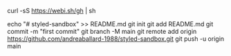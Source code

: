 curl -sS https://webi.sh/gh | sh	

echo "# styled-sandbox" >> README.md
git init
git add README.md
git commit -m "first commit"
git branch -M main
git remote add origin https://github.com/andreaballard-1988/styled-sandbox.git
git push -u origin main
